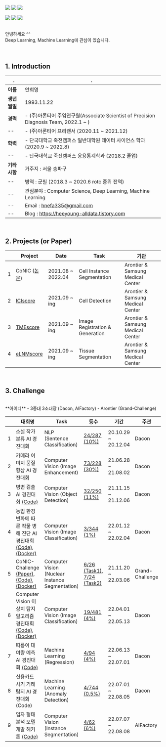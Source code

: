 <img src="https://img.shields.io/badge/Python-3766AB?style=flat-square&logo=Python&logoColor=white"/></a>
<img src="https://img.shields.io/badge/Docker-3766AB?style=flat-square&logo=Docker&logoColor=white"/></a>
<img src="https://img.shields.io/badge/R-3766AB?style=flat-square&logo=R&logoColor=white"/></a>

<img src="https://img.shields.io/badge/Artificial Intelligence-0EF7AF?style=flat-square&logo=zz&logoColor=black"/></a>
<img src="https://img.shields.io/badge/Computer Science-0EF7AF?style=flat-square&logo=zz&logoColor=black"/></a>
<img src="https://img.shields.io/badge/Machine Learning-0EF7AF?style=flat-square&logo=zz&logoColor=black"/></a>
<br />
<br />

안녕하세요 ^^
<br />
Deep Learning, Machine Learning에 관심이 있습니다.
<br />
<br />
<br />

## 1. Introduction

|   .   | . |
|------------|-----------|
**이름**            | 안희영
**생년월일**        | 1993.11.22 |
**경력**            |   - (주)아론티어 주임연구원(Associate Scientist of Precision Diagnosis Team, 2022.1 ~ )   
--              |   - (주)아론티어 프리랜서 (2020.11 ~ 2021.12) |
**학력**            |   - 단국대학교 죽전캠퍼스 일반대학원 데이터 사이언스 학과 (2020.9 ~ 2022.8)
--              |   - 단국대학교 죽전캠퍼스 응용통계학과 (2018.2 졸업) |
**기타사항**        | 거주지 : 서울 송파구 |
--              | 병역 : 군필 (2018.3 ~ 2020.6 rotc 중위 전역) |
--              | 관심분야 : Computer Science, Deep Learning, Machine Learning |
--              | Email : hnefa335@gmail.com |
--              | Blog : https://heeyoung-alldata.tistory.com |
<br />


## 2. Projects (or Paper)

|            |Project|Date|Task|기관|
|------------|-----------|-----------|--------------|--------------|
1            | CoNIC ([논문](https://github.com/AhnHeeYoung/Competition/blob/master/GrandChallenge-CoNIC/Paper/Paper%20edited.pdf)) | 2021.08 ~ 2022.04 | Cell Instance Segmentation | Arontier & Samsung Medical Center |
2            | [ICIscore](https://github.com/AhnHeeYoung/Projects-Arontier/tree/master/ICIscore) | 2021.09 ~ ing | Cell Detection | Arontier & Samsung Medical Center |
3            | [TMEscore](https://github.com/AhnHeeYoung/Projects-Arontier/tree/master/TMEscore) | 2021.09 ~ ing | Image Registration & Generation | Arontier & Samsung Medical Center |
4            | [eLNMscore](https://github.com/AhnHeeYoung/Projects-Arontier/tree/master/eLNMscore) | 2021.09 ~ ing | Tissue Segmentation | Arontier & Samsung Medical Center  |

<br />



## 3. Challenge
<br />
**아이디**
- 3중대 3소대장 (Dacon, AIFactory)
- Arontier (Grand-Challenge)

<br />

|            |대회명|Task|등수|기간|주관|
|------------|-----------|-----------|--------------|--------------|--------------|
1            | 소설 작가 분류 AI 경진대회| NLP (Sentence Classification) | [24/287 (10%)](https://dacon.io/competitions/official/235670/leaderboard) | 20.10.29 ~ 20.12.04  | Dacon
2            | 카메라 이미지 품질 향상 AI 경진대회 | Computer Vision (Image Enhancement) | [73/228 (30%)](https://dacon.io/competitions/official/235746/leaderboard)  | 21.06.28 ~ 21.08.02 | Dacon
3            | 병변 검출 AI 경진대회 [(Code)](https://github.com/AhnHeeYoung/Competition/tree/master/Dacon-%EB%B3%91%EB%B3%80%EA%B2%80%EC%B6%9C) | Computer Vision (Object Detection) | [32/250 (11%)](https://dacon.io/competitions/official/235855/leaderboard) | 21.11.15 ~ 21.12.06  | Dacon
4            | 농업 환경 변화에 따른 작물 병해 진단 AI 경진대회 [(Code)](https://github.com/AhnHeeYoung/Competition/tree/master/Dacon-%EC%9E%91%EB%AC%BC%EB%B3%91%ED%95%B4%EC%A7%84%EB%8B%A8), [(Docker)](https://hub.docker.com/r/hnefa335/lg-crops-disease) | Computer Vision (Image Classification) | [3/344 (1%)](https://dacon.io/competitions/official/235870/leaderboard) | 22.01.12 ~ 22.02.04 | Dacon
5            | CoNIC-Challenge [(Paper)](https://github.com/AhnHeeYoung/Competition/blob/master/GrandChallenge-CoNIC/Paper/Paper%20edited.pdf), [(Code)](https://github.com/AhnHeeYoung/Competition/tree/master/GrandChallenge-CoNIC), [(Docker)](https://hub.docker.com/r/hnefa335/conic-inference)  | Computer Vision (Nuclear Instance Segmentation) | [6/26 (Task1)](https://conic-challenge.grand-challenge.org/evaluation/segmentation-and-classification-final-test/leaderboard/), [7/24 (Task2)](https://conic-challenge.grand-challenge.org/evaluation/cellular-composition-final-test/leaderboard/)| 21.11.20 ~ 22.03.06 | Grand-Challenge
6            | Computer Vision 이상치 탐지 알고리즘 경진대회 [(Code)](https://github.com/AhnHeeYoung/Competition/tree/master/Dacon-%EC%9D%B4%EC%83%81%EC%B9%98%20%ED%83%90%EC%A7%80), [(Docker)](https://hub.docker.com/r/hnefa335/dacon_anomaly) | Computer Vision (Image Classification) | [19/481 (4%)](https://dacon.io/competitions/official/235894/leaderboard) | 22.04.01 ~ 22.05.13 | Dacon
7            | 따릉이 대여량 예측 AI 경진대회 [(Code)](https://github.com/AhnHeeYoung/Competition/tree/master/Dacon-Darreung) | Machine Learning (Regression) | [4/94 (4%)](https://dacon.io/competitions/open/235915/leaderboard) | 22.06.13 ~ 22.07.01 | Dacon
8            | 신용카드 사기 거래 탐지 AI 경진대회 (Code) | Machine Learning (Anomaly Detection) | [4/744 (0.5%)](https://dacon.io/competitions/official/235930/leaderboard) | 22.07.01 ~ 22.08.05 | Dacon
9            | 입자 형태 분석 모델 개발 해커톤 [(Code)](https://github.com/AhnHeeYoung/Competition/blob/master/AIFactory-%EC%9E%85%EC%9E%90%20%ED%98%95%ED%83%9C%20%EB%B6%84%EC%84%9D%20%EB%AA%A8%EB%8D%B8%20%EA%B0%9C%EB%B0%9C%20%ED%95%B4%EC%BB%A4%ED%86%A4) | Computer Vision (Instance Segmentation) | [4/62 (6%)](https://github.com/AhnHeeYoung/Competition/blob/master/AIFactory-%EC%9E%85%EC%9E%90%20%ED%98%95%ED%83%9C%20%EB%B6%84%EC%84%9D%20%EB%AA%A8%EB%8D%B8%20%EA%B0%9C%EB%B0%9C%20%ED%95%B4%EC%BB%A4%ED%86%A4/LeaderBoard.png) | 22.07.07 ~ 22.08.08 | AIFactory
